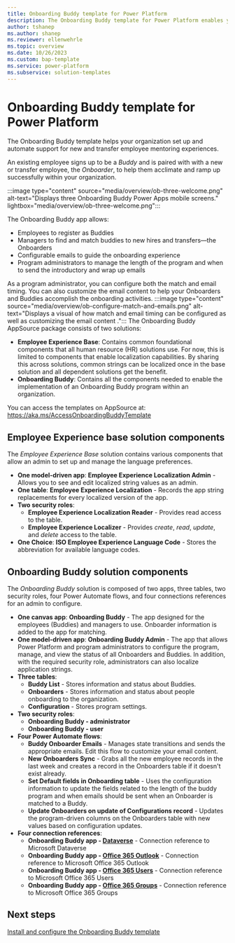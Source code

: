 ```yaml
---
title: Onboarding Buddy template for Power Platform
description: The Onboarding Buddy template for Power Platform enables you to quickly set up an app that allows you to match new employees to Buddies who help with the onboarding process.
author: tshanep
ms.author: shanep
ms.reviewer: ellenwehrle
ms.topic: overview
ms.date: 10/26/2023
ms.custom: bap-template
ms.service: power-platform
ms.subservice: solution-templates
---
```


# Onboarding Buddy template for Power Platform

The Onboarding Buddy template helps your organization set up and automate support for new and transfer employee mentoring experiences.

An existing employee signs up to be a *Buddy* and is paired with with a new or transfer employee, the *Onboarder*, to help them acclimate and ramp up successfully within your organization.

:::image type="content" source="media/overview/ob-three-welcome.png" alt-text="Displays three Onboarding Buddy Power Apps mobile screens." lightbox="media/overview/ob-three-welcome.png":::

The Onboarding Buddy app allows:

- Employees to register as Buddies
- Managers to find and match buddies to new hires and transfers—the Onboarders
- Configurable emails to guide the onboarding experience
- Program administrators to manage the length of the program and when to send the introductory and wrap up emails

As a program administrator, you can configure both the match and email timing. You can also customize the email content to help your Onboarders and Buddies accomplish the onboarding activities.
:::image type="content" source="media/overview/ob-configure-match-and-emails.png" alt-text="Displays a visual of how match and email timing can be configured as well as customizing the email content .":::
The Onboarding Buddy AppSource package consists of two solutions:

- **Employee Experience Base**: Contains common foundational components that all human resource (HR) solutions use. For now, this is limited to components that enable localization capabilities. By sharing this across solutions, common strings can be localized once in the base solution and all dependent solutions get the benefit.
- **Onboarding Buddy**: Contains all the components needed to enable the implementation of an Onboarding Buddy program within an organization.

You can access the templates on AppSource at: <https://aka.ms/AccessOnboardingBuddyTemplate>

## Employee Experience base solution components

The *Employee Experience Base* solution contains various components that allow an admin to set up and manage the language preferences.

- **One model-driven app**: **Employee Experience Localization Admin** - Allows you to see and edit localized string values as an admin.
- **One table**: **Employee Experience Localization** - Records the app string replacements for every localized version of the app.
- **Two security roles**:
  - **Employee Experience Localization Reader** - Provides read access to the table.
  - **Employee Experience Localizer** - Provides *create*, *read*, *update*, and *delete* access to the table.
- **One Choice**: **ISO Employee Experience Language Code** - Stores the abbreviation for available language codes.

## Onboarding Buddy solution components

The *Onboarding Buddy* solution is composed of two apps, three tables, two security roles, four Power Automate flows, and four connections references for an admin to configure.

- **One canvas app**: **Onboarding Buddy** - The app designed for the employees (Buddies) and managers to use. Onboarder information is added to the app for matching.
- **One model-driven app**: **Onboarding Buddy Admin** - The app that allows Power Platform and program administrators to configure the program, manage, and view the status of all Onboarders and Buddies. In addition, with the required security role, administrators can also localize application strings.
- **Three tables**:
  - **Buddy List** - Stores information and status about Buddies.
  - **Onboarders** - Stores information and status about people onboarding to the organization.
  - **Configuration** - Stores program settings.
- **Two security roles**:
  - **Onboarding Buddy - administrator**
  - **Onboarding Buddy - user**
- **Four Power Automate flows**:
  - **Buddy Onboarder Emails** - Manages state transitions and sends the appropriate emails. Edit this flow to customize your email content.
  - **New Onboarders Sync** - Grabs all the new employee records in the last week and creates a record in the Onboarders table if it doesn't exist already.
  - **Set Default fields in Onboarding table** - Uses the configuration information to update the fields related to the length of the buddy program and when emails should be sent when an Onboarder is matched to a Buddy.
  - **Update Onboarders on update of Configurations record** - Updates the program-driven columns on the Onboarders table with new values based on configuration updates.
- **Four connection references**:
  - **Onboarding Buddy app - [Dataverse](/connectors/commondataserviceforapps/)** - Connection reference to Microsoft Dataverse
  - **Onboarding Buddy app - [Office 365 Outlook](/connectors/office365/)** - Connection reference to Microsoft Office 365 Outlook
  - **Onboarding Buddy app - [Office 365 Users](/connectors/office365users/)** - Connection reference to Microsoft Office 365 Users
  - **Onboarding Buddy app - [Office 365 Groups](/connectors/office365groups/)** - Connection reference to Microsoft Office 365 Groups

## Next steps

[Install and configure the Onboarding Buddy template](install-and-configure.md)
